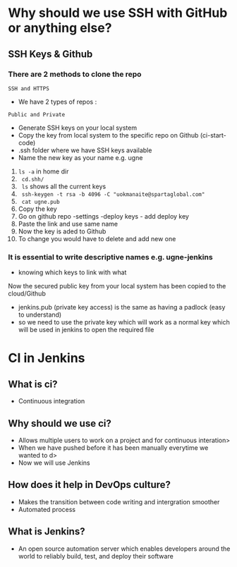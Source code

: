# Why should we use SSH with GitHub or anything else?


## SSH Keys & Github

### There are 2 methods to clone the repo
``` 
SSH and HTTPS
```
- We have 2 types of repos :
```
Public and Private
```

- Generate SSH keys on your local system
- Copy the key from local system to the specific repo on Github (ci-start-code)
- .ssh folder where we have SSH keys available
- Name the new key as your name e.g. ugne

1. ```ls -a``` in home dir
2. ``` cd.shh/```
3. ``` ls``` shows all the current keys 
4. ``` ssh-keygen -t rsa -b 4096 -C "uokmanaite@spartaglobal.com"```
5. ``` cat ugne.pub```
6. Copy the key
7. Go on github repo -settings -deploy keys - add deploy key
8. Paste the link and use same name 
9. Now the key is aded to Github
10. To change you would have to delete and add new one

### It is essential to write descriptive names e.g. ugne-jenkins
- knowing which keys to link with what 

Now the secured public key from your local system has been copied to the cloud/Github


- jenkins.pub (private key access) is the same as having a padlock (easy to understand)
- so we need to use the private key which will work as a normal key which will be used in jenkins to open the required file

# CI in Jenkins 

## What is ci?
- Continuous integration

## Why should we use ci?
- Allows multiple users to work on a project and for continuous interation>
- When we have pushed before it has been manually everytime we wanted to d>
- Now we will use Jenkins

## How does it help in DevOps culture?
- Makes the transition between code writing and intergration smoother
- Automated process 

## What is Jenkins?
-  An open source automation server which enables developers around the world to reliably build, test, and deploy their software

